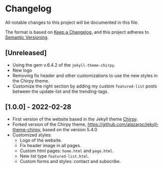 # Changelog

All notable changes to this project will be documented in this file.

The format is based on [Keep a Changelog](https://keepachangelog.com/en/1.0.0/),
and this project adheres to [Semantic Versioning](https://semver.org/spec/v2.0.0.html).

## [Unreleased]

- Using the gem v.6.4.2 of the `jekyll-theme-chirpy`.
- New logo
- Removing fix header and other customizations to use the new styles in the Chirpy theme.
- Customize the right section by adding my custom `featured-list` posts between the update-list and the trending-tags.

## [1.0.0] - 2022-02-28

- First version of the website based in the Jekyll theme [Chirpy](https://github.com/cotes2020/jekyll-theme-chirpy).
- Forked version of the Chirpy theme, https://github.com/alazaroc/jekyll-theme-chirpy, based on the version 5.4.0
- Customized styles:
  - Logo of the website.
  - Fix header image in all pages.
  - Custom html pages: `home.html` and `page.html`.
  - New list type `featured-list.html`.
  - Custom forms and styles: contact and subscribe.
